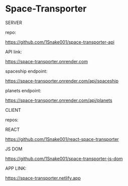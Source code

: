 # Space-Transporter

SERVER

repo:

https://github.com/1Snake001/space-transporter-api

API link:

https://space-transporter.onrender.com

spaceship endpoint: 

https://space-transporter.onrender.com/api/spaceship

planets endpoint:

https://space-transporter.onrender.com/api/planets



CLIENT

repos:

REACT

https://github.com/1Snake001/react-space-transporter

JS DOM

https://github.com/1Snake001/space-transporter-js-dom

APP LINK:

https://space-transporter.netlify.app

